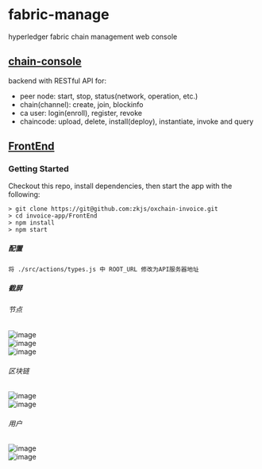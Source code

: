 # fabric-manage
hyperledger fabric chain management web console

## [chain-console](./chain-console)

backend with RESTful API for:
  - peer node: start, stop, status(network, operation, etc.)
  - chain(channel): create, join, blockinfo
  - ca user: login(enroll), register, revoke
  - chaincode: upload, delete, install(deploy), instantiate, invoke and query
  

## [FrontEnd](./FrontEnd)

### Getting Started

Checkout this repo, install dependencies, then start the app with the following:

```
> git clone https://git@github.com:zkjs/oxchain-invoice.git
> cd invoice-app/FrontEnd
> npm install
> npm start
```

##### 配置  

```
将 ./src/actions/types.js 中 ROOT_URL 修改为API服务器地址
```

##### 截屏

###### 节点
 ![image](https://github.com/zkjs/fabric-manage/tree/master/FrontEnd/screenshot/peer.png)  
 ![image](https://github.com/zkjs/fabric-manage/tree/master/FrontEnd/screenshot/peer_detail.png)   
 ![image](https://github.com/zkjs/fabric-manage/tree/master/FrontEnd/screenshot/peer_add.png)  
 
###### 区块链  
 ![image](https://github.com/zkjs/fabric-manage/tree/master/FrontEnd/screenshot/chain.png)  
 ![image](https://github.com/zkjs/fabric-manage/tree/master/FrontEnd/screenshot/block.png)    
 
###### 用户
 ![image](https://github.com/zkjs/fabric-manage/tree/master/FrontEnd/screenshot/user.png)  
 ![image](https://github.com/zkjs/fabric-manage/tree/master/FrontEnd/screenshot/user_add.png)  